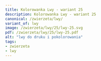 ```yaml
---
title: Kolorowanka Lwy - wariant 25
description: Kolorowanka Lwy - wariant 25
canonical: /zwierzeta/lwy/
variant_of: lwy
image: /zwierzeta/lwy/25/lwy-25.svg
pdf: /zwierzeta/lwy/25/lwy-25.pdf
alt: "lwy do druku i pokolorowania"
tags:
- zwierzeta
- lwy
---
```

